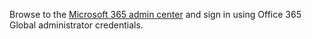 Browse to the [Microsoft 365 admin center](https://admin.microsoft.com) and sign in using Office 365 Global administrator credentials.